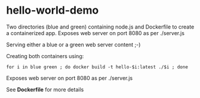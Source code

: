 # hello-world-demo

Two directories (blue and green) containing node.js and Dockerfile to create a containerized app.
Exposes web server on port 8080 as per ./server.js

Serving either a blue or a green web server content ;-)

Creating both containers using:
```
for i in blue green ; do docker build -t hello-$i:latest ./$i ; done 
```

Exposes web server on port 8080 as per ./server.js

See **Dockerfile** for more details

